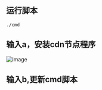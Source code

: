 ## 运行脚本
```
./cmd
```

## 输入a，安装cdn节点程序
![image](https://user-images.githubusercontent.com/85656971/170400249-925817a5-5fe0-4cfc-a63f-434bfa067a5a.png)


## 输入b,更新cmd脚本

